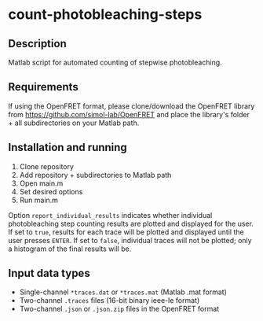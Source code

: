# count-photobleaching-steps

## Description
Matlab script for automated counting of stepwise photobleaching.

## Requirements
If using the OpenFRET format, please clone/download the OpenFRET library from https://github.com/simol-lab/OpenFRET and place the library's folder + all subdirectories on your Matlab path.

## Installation and running
1. Clone repository
2. Add repository + subdirectories to Matlab path
3. Open main.m
4. Set desired options
5. Run main.m

Option `report_individual_results` indicates whether individual photobleaching step counting results are plotted and displayed for the user.  If set to `true`, results for each trace will be plotted and displayed until the user presses `ENTER`.  If set to `false`, individual traces will not be plotted; only a histogram of the final results will be.

## Input data types
- Single-channel `*traces.dat` or `*traces.mat` (Matlab .mat format)
- Two-channel `.traces` files (16-bit binary ieee-le format)
- Two-channel `.json` or `.json.zip` files in the OpenFRET format
